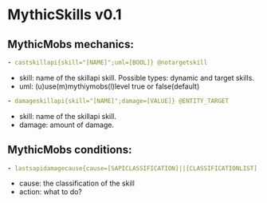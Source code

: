 # MythicSkills v0.1

## MythicMobs mechanics:

```yaml 
- castskillapi{skill="[NAME]";uml=[BOOL]} @notargetskill
```
+ skill: name of the skillapi skill. Possible types: dynamic and target skills.
+ uml: (u)use(m)mythiymobs(l)level true or false(default)

```yaml 
- damageskillapi{skill="[NAME]";damage=[VALUE]} @ENTITY_TARGET
```
+ skill: name of the skillapi skill.
+ damage: amount of damage.


## MythicMobs conditions:

```yaml 
- lastsapidamagecause{cause=[SAPICLASSIFICATION]||[CLASSIFICATIONLIST];action=[BOOL]||[CAST]||[CASTINSTEAD]}
```
+ cause: the classification of the skill
+ action: what to do?
